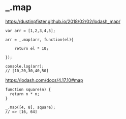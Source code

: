 # _.map
https://dustinpfister.github.io/2018/02/02/lodash_map/

```
var arr = [1,2,3,4,5];
 
arr = _.map(arr, function(el){
 
    return el * 10;
 
});
 
console.log(arr);
// [10,20,30,40,50]

```

https://lodash.com/docs/4.17.10#map

```
function square(n) {
  return n * n;
}
 
_.map([4, 8], square);
// => [16, 64]
```
